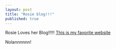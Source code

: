 ```yaml
---
layout: post
title: "Rosie blog!!!"
published: true
---
```




Rosie Loves her Blog!!!!!
[This is my favorite website](www.facebook.com "*Hint: its Facebook")

Nolannnnnn!

